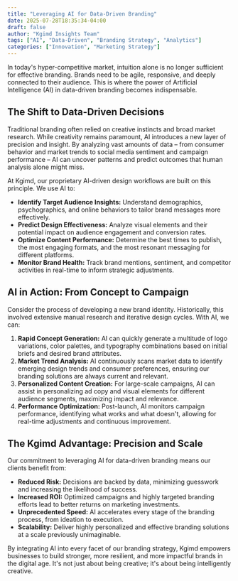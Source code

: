 ```yaml
---
title: "Leveraging AI for Data-Driven Branding"
date: 2025-07-28T18:35:34-04:00
draft: false
author: "Kgimd Insights Team"
tags: ["AI", "Data-Driven", "Branding Strategy", "Analytics"]
categories: ["Innovation", "Marketing Strategy"]
---
```


In today's hyper-competitive market, intuition alone is no longer sufficient for effective branding. Brands need to be agile, responsive, and deeply connected to their audience. This is where the power of Artificial Intelligence (AI) in data-driven branding becomes indispensable.

## The Shift to Data-Driven Decisions

Traditional branding often relied on creative instincts and broad market research. While creativity remains paramount, AI introduces a new layer of precision and insight. By analyzing vast amounts of data – from consumer behavior and market trends to social media sentiment and campaign performance – AI can uncover patterns and predict outcomes that human analysis alone might miss.

At Kgimd, our proprietary AI-driven design workflows are built on this principle. We use AI to:

*   **Identify Target Audience Insights:** Understand demographics, psychographics, and online behaviors to tailor brand messages more effectively.
*   **Predict Design Effectiveness:** Analyze visual elements and their potential impact on audience engagement and conversion rates.
*   **Optimize Content Performance:** Determine the best times to publish, the most engaging formats, and the most resonant messaging for different platforms.
*   **Monitor Brand Health:** Track brand mentions, sentiment, and competitor activities in real-time to inform strategic adjustments.

## AI in Action: From Concept to Campaign

Consider the process of developing a new brand identity. Historically, this involved extensive manual research and iterative design cycles. With AI, we can:

1.  **Rapid Concept Generation:** AI can quickly generate a multitude of logo variations, color palettes, and typography combinations based on initial briefs and desired brand attributes.
2.  **Market Trend Analysis:** AI continuously scans market data to identify emerging design trends and consumer preferences, ensuring our branding solutions are always current and relevant.
3.  **Personalized Content Creation:** For large-scale campaigns, AI can assist in personalizing ad copy and visual elements for different audience segments, maximizing impact and relevance.
4.  **Performance Optimization:** Post-launch, AI monitors campaign performance, identifying what works and what doesn't, allowing for real-time adjustments and continuous improvement.

## The Kgimd Advantage: Precision and Scale

Our commitment to leveraging AI for data-driven branding means our clients benefit from:

*   **Reduced Risk:** Decisions are backed by data, minimizing guesswork and increasing the likelihood of success.
*   **Increased ROI:** Optimized campaigns and highly targeted branding efforts lead to better returns on marketing investments.
*   **Unprecedented Speed:** AI accelerates every stage of the branding process, from ideation to execution.
*   **Scalability:** Deliver highly personalized and effective branding solutions at a scale previously unimaginable.

By integrating AI into every facet of our branding strategy, Kgimd empowers businesses to build stronger, more resilient, and more impactful brands in the digital age. It's not just about being creative; it's about being intelligently creative.